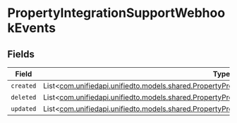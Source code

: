 # PropertyIntegrationSupportWebhookEvents


## Fields

| Field                                                                                                                                                                                | Type                                                                                                                                                                                 | Required                                                                                                                                                                             | Description                                                                                                                                                                          |
| ------------------------------------------------------------------------------------------------------------------------------------------------------------------------------------ | ------------------------------------------------------------------------------------------------------------------------------------------------------------------------------------ | ------------------------------------------------------------------------------------------------------------------------------------------------------------------------------------ | ------------------------------------------------------------------------------------------------------------------------------------------------------------------------------------ |
| `created`                                                                                                                                                                            | List<[com.unifiedapi.unifiedto.models.shared.PropertyPropertyIntegrationSupportWebhookEventsCreated](../../models/shared/PropertyPropertyIntegrationSupportWebhookEventsCreated.md)> | :heavy_minus_sign:                                                                                                                                                                   | N/A                                                                                                                                                                                  |
| `deleted`                                                                                                                                                                            | List<[com.unifiedapi.unifiedto.models.shared.PropertyPropertyIntegrationSupportWebhookEventsDeleted](../../models/shared/PropertyPropertyIntegrationSupportWebhookEventsDeleted.md)> | :heavy_minus_sign:                                                                                                                                                                   | N/A                                                                                                                                                                                  |
| `updated`                                                                                                                                                                            | List<[com.unifiedapi.unifiedto.models.shared.PropertyPropertyIntegrationSupportWebhookEventsUpdated](../../models/shared/PropertyPropertyIntegrationSupportWebhookEventsUpdated.md)> | :heavy_minus_sign:                                                                                                                                                                   | N/A                                                                                                                                                                                  |